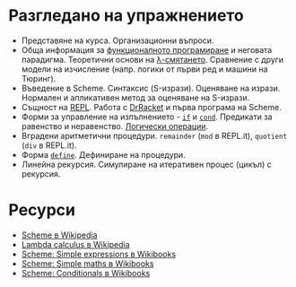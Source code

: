 Разгледано на упражнението
==========================

* Представяне на курса. Организационни въпроси.
* Обща информация за [функционалното програмиране](http://en.wikipedia.org/wiki/Functional_programming) и неговата парадигма. Теоретични основи на [λ-смятането](http://en.wikipedia.org/wiki/Lambda_calculus). Сравнение с други модели на изчисление (напр. логики от първи ред и машини на Тюринг).
* Въведение в Scheme. Синтаксис (S-изрази). Оценяване на изрази. Нормален и апликативен метод за оценяване на S-изрази.
* Същност на [REPL](https://en.wikipedia.org/wiki/Read%E2%80%93eval%E2%80%93print_loop). Работа с [DrRacket](https://racket-lang.org/) и първа програма на Scheme.
* Форми за управление на изпълнението - [`if`](http://www.schemers.org/Documents/Standards/R5RS/HTML/r5rs-Z-H-7.html#%_idx_98) и [`cond`](http://www.schemers.org/Documents/Standards/R5RS/HTML/r5rs-Z-H-7.html#%_idx_106). Предикати за равенство и неравенство. [Логически операции](http://www.schemers.org/Documents/Standards/R5RS/HTML/r5rs-Z-H-7.html#%_idx_118).
* Вградени аритметични процедури. `remainder` (`mod` в REPL.it), `quotient` (`div` в REPL.it).
* Форма [`define`](http://www.schemers.org/Documents/Standards/R5RS/HTML/r5rs-Z-H-8.html#%_idx_190). Дефиниране на процедури.
* Линейна рекурсия. Симулиране на итеративен процес (цикъл) с рекурсия.

Ресурси
=======

* [Scheme в Wikipedia](https://en.wikipedia.org/wiki/Scheme_(programming_language))
* [Lambda calculus в Wikipedia](https://en.wikipedia.org/wiki/Lambda_calculus)
* [Scheme: Simple expressions в Wikibooks](https://en.wikibooks.org/wiki/Scheme_Programming/Simple_Expressions)
* [Scheme: Simple maths в Wikibooks](https://en.wikibooks.org/wiki/Scheme_Programming/Simple_Maths)
* [Scheme: Conditionals в Wikibooks](https://en.wikibooks.org/wiki/Scheme_Programming/Conditionals)
